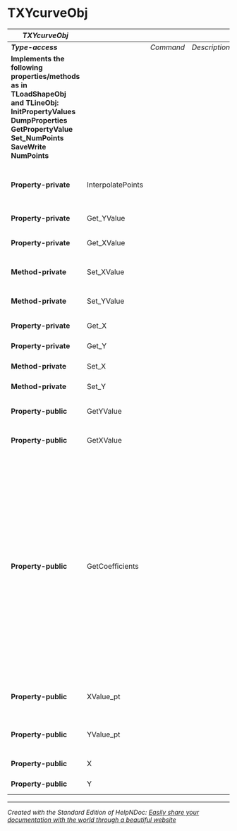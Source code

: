 # TXYcurveObj

| ***TXYcurveObj*** |  |  |  |  |
| --- | --- | --- | --- | --- |
| ***Type-access*** |  | *Command* | *Description* |  |
| **Implements the following properties/methods as in TLoadShapeObj and TLineObj:** **InitPropertyValues**&nbsp; **DumpProperties** **GetPropertyValue** **Set\_NumPoints** **SaveWrite** **NumPoints** |  |  |  |  |
| **Property-private** | InterpolatePoints |  |  | Returns a point after interpolating the given coordinates. |
| **Property-private** | Get\_YValue |  |  | Get Y Value by index. |
| **Property-private** | Get\_XValue |  |  | Get X Value corresponding to point index. |
| **Method-private** | Set\_XValue |  |  | Sets X Value corresponding to point index. |
| **Method-private** | Set\_YValue |  |  | Sets Y Value corresponding to point index. |
| **Property-private** | Get\_X |  |  | Get X present value. |
| **Property-private** | Get\_Y |  |  | Get Y present value. |
| **Method-private** | Set\_X |  |  | Sets present X value. |
| **Method-private** | Set\_Y |  |  | Sets present Y value. |
| **Property-public** | GetYValue |  |  | Get Y value at specified X Value. |
| **Property-public** | GetXValue |  |  | Get X value at specified Y Value. |
| **Property-public** | GetCoefficients |  |  | This function returns the coefficients of the line interpolated line for the given X (a\*X + b). If no points exist in the curve (or just a single point), the result is (a = 0, b = 0). If Xvalue is outside the range of defined X values, the curve is extrapolated from the Ends (a = 0, b = extrapolated value). |
| **Property-public** | XValue\_pt |  |  | PA Get\_XValue and Set\_XValue. |
| **Property-public** | YValue\_pt |  |  | PA Get\_YValue and Set\_YValue. |
| **Property-public** | X |  |  | PA Get\_X and Set\_X. |
| **Property-public** | Y |  |  | PA Get\_Y and Set\_Y. |



***
_Created with the Standard Edition of HelpNDoc: [Easily share your documentation with the world through a beautiful website](<https://www.helpndoc.com/feature-tour/produce-html-websites/>)_
